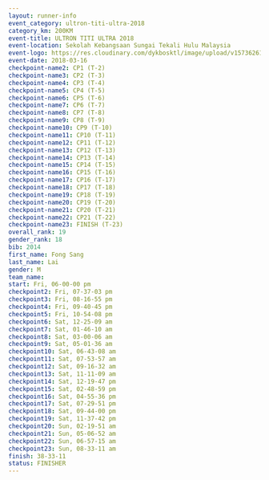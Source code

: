 ```yaml
---
layout: runner-info 
event_category: ultron-titi-ultra-2018 
category_km: 200KM 
event-title: ULTRON TITI ULTRA 2018 
event-location: Sekolah Kebangsaan Sungai Tekali Hulu Malaysia 
event-logo: https://res.cloudinary.com/dykbosktl/image/upload/v1573626154/Logo/titi-ultra-2018_ymeoeo.jpg 
event-date: 2018-03-16 
checkpoint-name2: CP1 (T-2) 
checkpoint-name3: CP2 (T-3) 
checkpoint-name4: CP3 (T-4) 
checkpoint-name5: CP4 (T-5) 
checkpoint-name6: CP5 (T-6) 
checkpoint-name7: CP6 (T-7) 
checkpoint-name8: CP7 (T-8) 
checkpoint-name9: CP8 (T-9) 
checkpoint-name10: CP9 (T-10) 
checkpoint-name11: CP10 (T-11) 
checkpoint-name12: CP11 (T-12) 
checkpoint-name13: CP12 (T-13) 
checkpoint-name14: CP13 (T-14) 
checkpoint-name15: CP14 (T-15) 
checkpoint-name16: CP15 (T-16) 
checkpoint-name17: CP16 (T-17) 
checkpoint-name18: CP17 (T-18) 
checkpoint-name19: CP18 (T-19) 
checkpoint-name20: CP19 (T-20) 
checkpoint-name21: CP20 (T-21) 
checkpoint-name22: CP21 (T-22) 
checkpoint-name23: FINISH (T-23) 
overall_rank: 19
gender_rank: 18
bib: 2014
first_name: Fong Sang
last_name: Lai
gender: M
team_name: 
start: Fri, 06-00-00 pm
checkpoint2: Fri, 07-37-03 pm
checkpoint3: Fri, 08-16-55 pm
checkpoint4: Fri, 09-40-45 pm
checkpoint5: Fri, 10-54-08 pm
checkpoint6: Sat, 12-25-09 am
checkpoint7: Sat, 01-46-10 am
checkpoint8: Sat, 03-00-06 am
checkpoint9: Sat, 05-01-36 am
checkpoint10: Sat, 06-43-08 am
checkpoint11: Sat, 07-53-57 am
checkpoint12: Sat, 09-16-32 am
checkpoint13: Sat, 11-11-09 am
checkpoint14: Sat, 12-19-47 pm
checkpoint15: Sat, 02-48-59 pm
checkpoint16: Sat, 04-55-36 pm
checkpoint17: Sat, 07-29-51 pm
checkpoint18: Sat, 09-44-00 pm
checkpoint19: Sat, 11-37-42 pm
checkpoint20: Sun, 02-19-51 am
checkpoint21: Sun, 05-06-52 am
checkpoint22: Sun, 06-57-15 am
checkpoint23: Sun, 08-33-11 am
finish: 38-33-11
status: FINISHER
---
```

